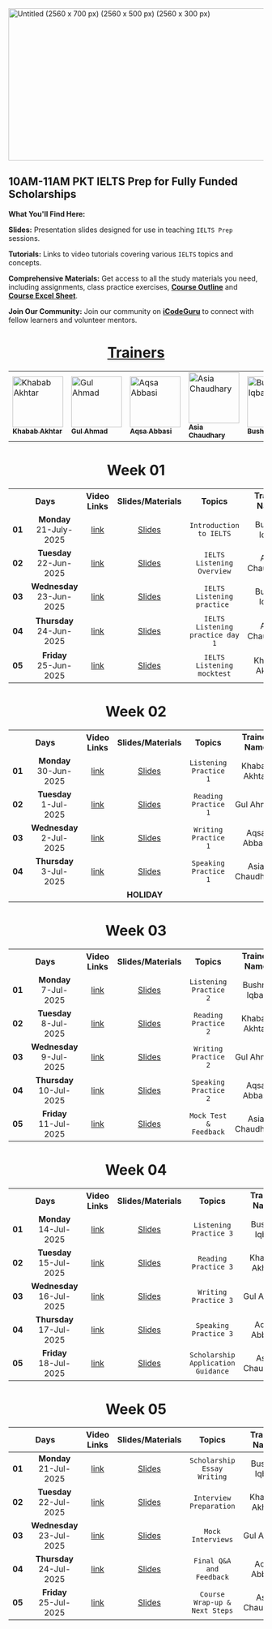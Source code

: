 <img width="2560" height="300" alt="Untitled (2560 x 700 px) (2560 x 500 px) (2560 x 300 px)" src="https://github.com/user-attachments/assets/94d40b26-927e-4e17-9234-b2a8210d8f45" />

## 10AM-11AM PKT IELTS Prep for Fully Funded Scholarships

**What You'll Find Here:**

**Slides:** Presentation slides designed for use in teaching <code>IELTS Prep</code> sessions.

**Tutorials:** Links to video tutorials covering various <code>IELTS</code> topics and concepts.

**Comprehensive Materials:** Get access to all the study materials you need, including assignments, class practice exercises, **[Course Outline](#)** and **[Course Excel Sheet](#)**.

**Join Our Community:** Join our community on **[iCodeGuru](www.icode.guru/join)** to connect with fellow learners and volunteer mentors.

<div align="center">

  <h1><u>Trainers</u></h1>

  <table>
    <tr>
      <td>
        <a href="#">
          <img src="https://ui-avatars.com/api/?name=Khabab+Akhtar" width="100" alt="Khabab Akhtar"/><br>
          <sub><b>Khabab Akhtar</b></sub>
        </a>
      </td>
      <td>
        <a href="#">
          <img src="https://ui-avatars.com/api/?name=Gul+Ahmad" width="100" alt="Gul Ahmad"/><br>
          <sub><b>Gul Ahmad</b></sub>
        </a>
      </td>
      <td>
        <a href="#">
          <img src="https://ui-avatars.com/api/?name=Aqsa+Abbasi" width="100" alt="Aqsa Abbasi"/><br>
          <sub><b>Aqsa Abbasi</b></sub>
        </a>
      </td>
      <td>
        <a href="#">
          <img src="https://ui-avatars.com/api/?name=Asia+Chaudhary" width="100" alt="Asia Chaudhary"/><br>
          <sub><b>Asia Chaudhary</b></sub>
        </a>
      </td>
      <td>
        <a href="#">
          <img src="https://ui-avatars.com/api/?name=Bushra+Iqbal" width="100" alt="Bushra Iqbal"/><br>
          <sub><b>Bushra Iqbal</b></sub>
        </a>
      </td>
    </tr>
  </table>

</div>

<div align='center'>
  
# Week 01
<table>
    <tbody>
     <tr>
      <th colspan="2">Days</th>
      <th>Video Links</th>
      <th>Slides/Materials</th>
      <th>Topics</th>
      <td align="center"><b>Trainer Name</b></td>
     </tr>  
        <tr>
             <td align="center"><b>01</b></td>
             <td align="center"><b>Monday</b><br>21-July-2025</td>
             <td align="center"><a href="https://www.facebook.com/share/v/1DpznztJgC/">link</a></td>
             <td align="center"><a href="#">Slides</a></td>
             <td align="center"><code>Introduction to IELTS</code></td>
             <td align="center">Bushra Iqbal</td>
        </tr>
        <tr>
             <td align="center"><b>02</b></td>
             <td align="center"><b>Tuesday</b><br>22-Jun-2025</td>
             <td align="center"><a href="https://www.facebook.com/share/v/1Yk1uaMNWz/">link</a></td>
             <td align="center"><a href="#">Slides</a></td>
             <td align="center"><code>IELTS Listening Overview</code></td>
             <td align="center">Asia Chaudhary</td>
        </tr>
        <tr>
             <td align="center"><b>03</b></td>
             <td align="center"><b>Wednesday</b><br>23-Jun-2025</td>
             <td align="center"><a href="https://www.facebook.com/share/v/18rJct7Cde">link</a></td>
             <td align="center"><a href="#">Slides</a></td>
             <td align="center"><code>IELTS Listening practice </code></td>
             <td align="center">Bushra Iqbal</td>
        </tr>
        <tr>
             <td align="center"><b>04</b></td>
             <td align="center"><b>Thursday</b><br>24-Jun-2025</td>
             <td align="center"><a href="https://www.facebook.com/share/v/15QZWT4GzA/">link</a></td>
             <td align="center"><a href="#">Slides</a></td>
             <td align="center"><code>IELTS Listening practice day 1</code></td>
             <td align="center">Asia Chaudhary</td>
        </tr>
        <tr>
             <td align="center"><b>05</b></td>
             <td align="center"><b>Friday</b><br>25-Jun-2025</td>
             <td align="center"><a href="#">link</a></td>
             <td align="center"><a href="#">Slides</a></td>
             <td align="center"><code>IELTS Listening mocktest</code></td>
             <td align="center">Khabab Akhtar</td>
        </tr>
    </tbody>
</table>

# Week 02
<table>
    <tbody>
     <tr>
      <th colspan="2">Days</th>
      <th>Video Links</th>
      <th>Slides/Materials</th>
      <th>Topics</th>
      <td align="center"><b>Trainer Name</b></td>
     </tr>  
        <tr>
             <td align="center"><b>01</b></td>
             <td align="center"><b>Monday</b><br>30-Jun-2025</td>
             <td align="center"><a href="#">link</a></td>
             <td align="center"><a href="#">Slides</a></td>
             <td align="center"><code>Listening Practice 1</code></td>
             <td align="center">Khabab Akhtar</td>
        </tr>
        <tr>
             <td align="center"><b>02</b></td>
             <td align="center"><b>Tuesday</b><br>1-Jul-2025</td>
             <td align="center"><a href="#">link</a></td>
             <td align="center"><a href="#">Slides</a></td>
             <td align="center"><code>Reading Practice 1</code></td>
             <td align="center">Gul Ahmad</td>
        </tr>
        <tr>
             <td align="center"><b>03</b></td>
             <td align="center"><b>Wednesday</b><br>2-Jul-2025</td>
             <td align="center"><a href="#">link</a></td>
             <td align="center"><a href="#">Slides</a></td>
             <td align="center"><code>Writing Practice 1</code></td>
             <td align="center">Aqsa Abbasi</td>
        </tr>
        <tr>
             <td align="center"><b>04</b></td>
             <td align="center"><b>Thursday</b><br>3-Jul-2025</td>
             <td align="center"><a href="#">link</a></td>
             <td align="center"><a href="#">Slides</a></td>
             <td align="center"><code>Speaking Practice 1</code></td>
             <td align="center">Asia Chaudhary</td>
        </tr>
        <tr>
             <td align="center" colspan="6"><b>HOLIDAY</b></td>
        </tr>
    </tbody>
</table>

# Week 03
<table>
    <tbody>
     <tr>
      <th colspan="2">Days</th>
      <th>Video Links</th>
      <th>Slides/Materials</th>
      <th>Topics</th>
      <td align="center"><b>Trainer Name</b></td>
     </tr>  
        <tr>
             <td align="center"><b>01</b></td>
             <td align="center"><b>Monday</b><br>7-Jul-2025</td>
             <td align="center"><a href="#">link</a></td>
             <td align="center"><a href="#">Slides</a></td>
             <td align="center"><code>Listening Practice 2</code></td>
             <td align="center">Bushra Iqbal</td>
        </tr>
        <tr>
             <td align="center"><b>02</b></td>
             <td align="center"><b>Tuesday</b><br>8-Jul-2025</td>
             <td align="center"><a href="#">link</a></td>
             <td align="center"><a href="#">Slides</a></td>
             <td align="center"><code>Reading Practice 2</code></td>
             <td align="center">Khabab Akhtar</td>
        </tr>
        <tr>
             <td align="center"><b>03</b></td>
             <td align="center"><b>Wednesday</b><br>9-Jul-2025</td>
             <td align="center"><a href="#">link</a></td>
             <td align="center"><a href="#">Slides</a></td>
             <td align="center"><code>Writing Practice 2</code></td>
             <td align="center">Gul Ahmad</td>
        </tr>
        <tr>
             <td align="center"><b>04</b></td>
             <td align="center"><b>Thursday</b><br>10-Jul-2025</td>
             <td align="center"><a href="#">link</a></td>
             <td align="center"><a href="#">Slides</a></td>
             <td align="center"><code>Speaking Practice 2</code></td>
             <td align="center">Aqsa Abbasi</td>
        </tr>
        <tr>
             <td align="center"><b>05</b></td>
             <td align="center"><b>Friday</b><br>11-Jul-2025</td>
             <td align="center"><a href="#">link</a></td>
             <td align="center"><a href="#">Slides</a></td>
             <td align="center"><code>Mock Test & Feedback</code></td>
             <td align="center">Asia Chaudhary</td>
        </tr>
    </tbody>
</table>

# Week 04
<table>
    <tbody>
     <tr>
      <th colspan="2">Days</th>
      <th>Video Links</th>
      <th>Slides/Materials</th>
      <th>Topics</th>
      <td align="center"><b>Trainer Name</b></td>
     </tr>  
        <tr>
             <td align="center"><b>01</b></td>
             <td align="center"><b>Monday</b><br>14-Jul-2025</td>
             <td align="center"><a href="#">link</a></td>
             <td align="center"><a href="#">Slides</a></td>
             <td align="center"><code>Listening Practice 3</code></td>
             <td align="center">Bushra Iqbal</td>
        </tr>
        <tr>
             <td align="center"><b>02</b></td>
             <td align="center"><b>Tuesday</b><br>15-Jul-2025</td>
             <td align="center"><a href="#">link</a></td>
             <td align="center"><a href="#">Slides</a></td>
             <td align="center"><code>Reading Practice 3</code></td>
             <td align="center">Khabab Akhtar</td>
        </tr>
        <tr>
             <td align="center"><b>03</b></td>
             <td align="center"><b>Wednesday</b><br>16-Jul-2025</td>
             <td align="center"><a href="#">link</a></td>
             <td align="center"><a href="#">Slides</a></td>
             <td align="center"><code>Writing Practice 3</code></td>
             <td align="center">Gul Ahmad</td>
        </tr>
        <tr>
             <td align="center"><b>04</b></td>
             <td align="center"><b>Thursday</b><br>17-Jul-2025</td>
             <td align="center"><a href="#">link</a></td>
             <td align="center"><a href="#">Slides</a></td>
             <td align="center"><code>Speaking Practice 3</code></td>
             <td align="center">Aqsa Abbasi</td>
        </tr>
        <tr>
             <td align="center"><b>05</b></td>
             <td align="center"><b>Friday</b><br>18-Jul-2025</td>
             <td align="center"><a href="#">link</a></td>
             <td align="center"><a href="#">Slides</a></td>
             <td align="center"><code>Scholarship Application Guidance</code></td>
             <td align="center">Asia Chaudhary</td>
        </tr>
    </tbody>
</table>

# Week 05
<table>
  <thead>
    <tr>
      <th colspan="2">Days</th>
      <th>Video Links</th>
      <th>Slides/Materials</th>
      <th>Topics</th>
      <th>Trainer Name</th>
    </tr>
  </thead>
  <tbody>
    <tr>
      <td align="center"><b>01</b></td>
      <td align="center"><b>Monday</b><br>21-Jul-2025</td>
      <td align="center"><a href="#">link</a></td>
      <td align="center"><a href="#">Slides</a></td>
      <td align="center"><code>Scholarship Essay Writing</code></td>
      <td align="center">Bushra Iqbal</td>
    </tr>
    <tr>
      <td align="center"><b>02</b></td>
      <td align="center"><b>Tuesday</b><br>22-Jul-2025</td>
      <td align="center"><a href="#">link</a></td>
      <td align="center"><a href="#">Slides</a></td>
      <td align="center"><code>Interview Preparation</code></td>
      <td align="center">Khabab Akhtar</td>
    </tr>
    <tr>
      <td align="center"><b>03</b></td>
      <td align="center"><b>Wednesday</b><br>23-Jul-2025</td>
      <td align="center"><a href="#">link</a></td>
      <td align="center"><a href="#">Slides</a></td>
      <td align="center"><code>Mock Interviews</code></td>
      <td align="center">Gul Ahmad</td>
    </tr>
    <tr>
      <td align="center"><b>04</b></td>
      <td align="center"><b>Thursday</b><br>24-Jul-2025</td>
      <td align="center"><a href="#">link</a></td>
      <td align="center"><a href="#">Slides</a></td>
      <td align="center"><code>Final Q&A and Feedback</code></td>
      <td align="center">Aqsa Abbasi</td>
    </tr>
    <tr>
      <td align="center"><b>05</b></td>
      <td align="center"><b>Friday</b><br>25-Jul-2025</td>
      <td align="center"><a href="#">link</a></td>
      <td align="center"><a href="#">Slides</a></td>
      <td align="center"><code>Course Wrap-up & Next Steps</code></td>
      <td align="center">Asia Chaudhary</td>
    </tr>
  </tbody>
</table>
</div>
